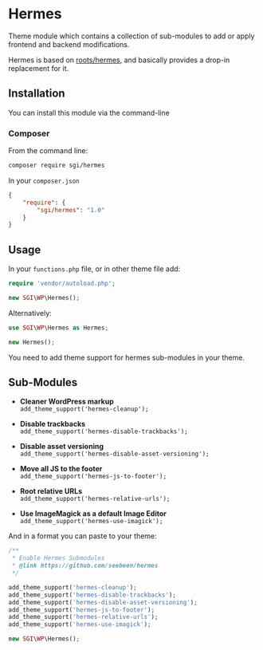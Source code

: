 # Hermes

Theme module which contains a collection of sub-modules to add or apply frontend and backend modifications.

Hermes is based on [roots/hermes](https://github.com/roots/hermes), and basically provides a drop-in replacement for it.

## Installation

You can install this module via the command-line

### Composer

From the command line:

```sh
composer require sgi/hermes
```

In your `composer.json`

```json
{
    "require": {
        "sgi/hermes": "1.0"
    }
}
```

## Usage

In your ```functions.php``` file, or in other theme file add:

```php
require 'vendor/autoload.php';

new SGI\WP\Hermes();
```

Alternatively:

```php
use SGI\WP\Hermes as Hermes;

new Hermes();
```

You need to add theme support for hermes sub-modules in your theme.

## Sub-Modules

* **Cleaner WordPress markup**  
  `add_theme_support('hermes-cleanup');`

* **Disable trackbacks**  
  `add_theme_support('hermes-disable-trackbacks');`

* **Disable asset versioning**  
  `add_theme_support('hermes-disable-asset-versioning');`

* **Move all JS to the footer**  
  `add_theme_support('hermes-js-to-footer');`

* **Root relative URLs**  
  `add_theme_support('hermes-relative-urls');`

* **Use ImageMagick as a default Image Editor**  
  `add_theme_support('hermes-use-imagick');`

And in a format you can paste to your theme:
```php
/**
 * Enable Hermes Submodules
 * @link https://github.com/seebeen/hermes
 */

add_theme_support('hermes-cleanup');
add_theme_support('hermes-disable-trackbacks');
add_theme_support('hermes-disable-asset-versioning');
add_theme_support('hermes-js-to-footer');
add_theme_support('hermes-relative-urls');
add_theme_support('hermes-use-imagick');

new SGI\WP\Hermes();
```
